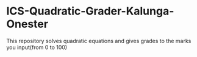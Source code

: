 # ICS-Quadratic-Grader-Kalunga-Onester
This repository solves quadratic equations  and gives grades to the marks you input(from 0 to 100)
